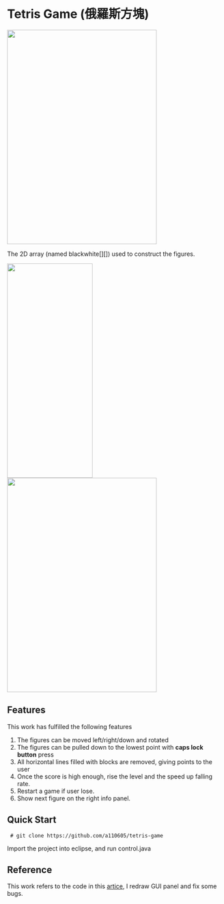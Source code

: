 # Tetris Game (俄羅斯方塊)
<img src="https://github.com/a110605/tetris-game/blob/master/pictures/1.png" height="500" width="350">


The 2D array (named blackwhite[][]) used to construct the figures. 

<img src="https://github.com/a110605/tetris-game/blob/master/pictures/2.png" height="500" width="200">

<img src="https://github.com/a110605/tetris-game/blob/master/pictures/3.png" height="500" width="350">

## Features
This work has fulfilled the following features

1. The figures can be moved left/right/down and rotated
2. The figures can be pulled down to the lowest point with **caps lock button** press
3. All horizontal lines filled with blocks are removed, giving points to the user
4. Once the score is high enough, rise the level and the speed up falling rate. 
5. Restart a game if user lose.
6. Show next figure on the right info panel.

## Quick Start
```
 # git clone https://github.com/a110605/tetris-game
```
 Import the project into eclipse, and run control.java 
 
## Reference 
This work refers to the code in this [artice](https://bordiani.wordpress.com/2014/10/20/tetris-in-java-part-i-overview), I redraw GUI panel and fix some bugs.
